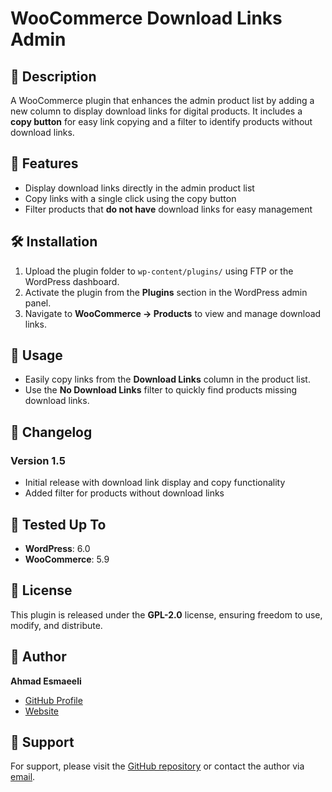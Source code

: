 # WooCommerce Download Links Admin

## 📌 Description
A WooCommerce plugin that enhances the admin product list by adding a new column to display download links for digital products. It includes a **copy button** for easy link copying and a filter to identify products without download links.

## 🚀 Features
- Display download links directly in the admin product list
- Copy links with a single click using the copy button
- Filter products that **do not have** download links for easy management

## 🛠️ Installation
1. Upload the plugin folder to `wp-content/plugins/` using FTP or the WordPress dashboard.
2. Activate the plugin from the **Plugins** section in the WordPress admin panel.
3. Navigate to **WooCommerce → Products** to view and manage download links.

## 🎯 Usage
- Easily copy links from the **Download Links** column in the product list.
- Use the **No Download Links** filter to quickly find products missing download links.

## 📝 Changelog
### Version 1.5
- Initial release with download link display and copy functionality
- Added filter for products without download links

## 🧪 Tested Up To
- **WordPress**: 6.0
- **WooCommerce**: 5.9

## 📄 License
This plugin is released under the **GPL-2.0** license, ensuring freedom to use, modify, and distribute.

## 👤 Author
**Ahmad Esmaeeli**
- [GitHub Profile](https://github.com/ahmadesmaeeli81)
- [Website](https://ahmadesmaeeli.ir)

## 💬 Support
For support, please visit the [GitHub repository](https://github.com/ahmadesmaeeli81/woocommerce-download-links-admin) or contact the author via [email](mailto:your-email@example.com).

